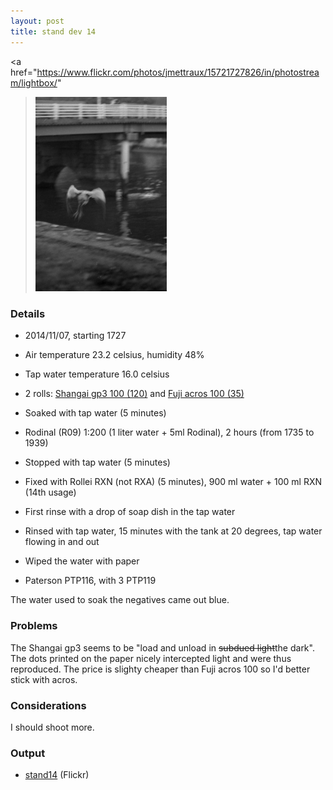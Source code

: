 ```yaml
---
layout: post
title: stand dev 14
---
```


<a
  href="https://www.flickr.com/photos/jmettraux/15721727826/in/photostream/lightbox/"
><img
  class="top-left"
  src="/images/stand14_bird.jpg"
  style="width: 210px"
/></a>

### Details

* 2014/11/07, starting 1727
* Air temperature 23.2 celsius, humidity 48%
* Tap water temperature 16.0 celsius
* 2 rolls: [Shangai gp3 100 (120)](https://www.flickr.com/search/?tags=roll391&sort=date-posted-desc&user_id=48024574%40N00) and [Fuji acros 100 (35)](https://www.flickr.com/search/?tags=roll388&sort=date-posted-desc&user_id=48024574%40N00)
* Soaked with tap water (5 minutes)
* Rodinal (R09) 1:200 (1 liter water + 5ml Rodinal), 2 hours (from 1735 to 1939)
* Stopped with tap water (5 minutes)
* Fixed with Rollei RXN (not RXA) (5 minutes), 900 ml water + 100 ml RXN (14th usage)
* First rinse with a drop of soap dish in the tap water
* Rinsed with tap water, 15 minutes with the tank at 20 degrees, tap water flowing in and out
* Wiped the water with paper

* Paterson PTP116, with 3 PTP119

The water used to soak the negatives came out blue.

### Problems

The Shangai gp3 seems to be "load and unload in <strike>subdued light</strike>the dark". The dots printed on the paper nicely intercepted light and were thus reproduced. The price is slighty cheaper than Fuji acros 100 so I'd better stick with acros.

### Considerations

I should shoot more.

### Output

* [stand14](https://www.flickr.com/search/?tags=stand14&sort=date-posted-desc&user_id=48024574%40N00) (Flickr)

